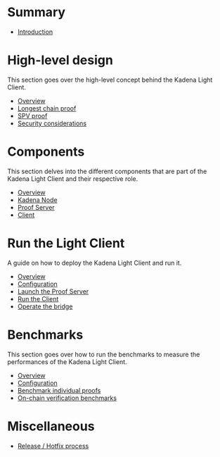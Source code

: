 # Summary

- [Introduction](./README.md)

# High-level design

This section goes over the high-level concept behind the Kadena Light Client.

- [Overview](./design/overview.md)
- [Longest chain proof](./design/longest_chain.md)
- [SPV proof](./design/spv.md)
- [Security considerations](./design/security.md)

# Components

This section delves into the different components that are part of the Kadena 
Light Client and their respective role.

- [Overview](./components/overview.md)
- [Kadena Node](./components/kadena_node.md)
- [Proof Server](./components/proof_server.md)
- [Client](./components/client.md)

# Run the Light Client

A guide on how to deploy the Kadena Light Client and run it.

- [Overview](./run/overview.md)
- [Configuration](./run/configuration.md)
- [Launch the Proof Server](./run/setup_proof_server.md)
- [Run the Client](./run/setup_client.md)
- [Operate the bridge](./run/operate_bridge.md)

# Benchmarks

This section goes over how to run the benchmarks to measure the performances of the Kadena Light Client.

- [Overview](./benchmark/overview.md)
- [Configuration](./benchmark/configuration.md)
- [Benchmark individual proofs](./benchmark/proof.md)
- [On-chain verification benchmarks](./benchmark/on_chain.md)

# Miscellaneous

- [Release / Hotfix process](./misc/release.md)
